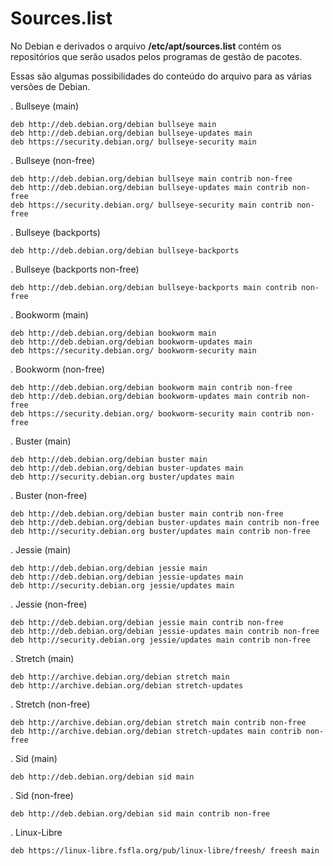 
# Sources.list
No Debian e derivados o arquivo **/etc/apt/sources.list** contém os repositórios que serão usados pelos programas de gestão de pacotes.

Essas são algumas possibilidades do conteúdo do arquivo para as várias versões de Debian.

. Bullseye (main)

    deb http://deb.debian.org/debian bullseye main
    deb http://deb.debian.org/debian bullseye-updates main
    deb https://security.debian.org/ bullseye-security main

. Bullseye (non-free)

    deb http://deb.debian.org/debian bullseye main contrib non-free
    deb http://deb.debian.org/debian bullseye-updates main contrib non-free
    deb https://security.debian.org/ bullseye-security main contrib non-free

. Bullseye (backports)

    deb http://deb.debian.org/debian bullseye-backports

. Bullseye (backports non-free)

    deb http://deb.debian.org/debian bullseye-backports main contrib non-free

. Bookworm (main)

    deb http://deb.debian.org/debian bookworm main
    deb http://deb.debian.org/debian bookworm-updates main
    deb https://security.debian.org/ bookworm-security main

. Bookworm (non-free)

    deb http://deb.debian.org/debian bookworm main contrib non-free
    deb http://deb.debian.org/debian bookworm-updates main contrib non-free
    deb https://security.debian.org/ bookworm-security main contrib non-free

. Buster (main)

    deb http://deb.debian.org/debian buster main
    deb http://deb.debian.org/debian buster-updates main
    deb http://security.debian.org buster/updates main

. Buster (non-free)

    deb http://deb.debian.org/debian buster main contrib non-free
    deb http://deb.debian.org/debian buster-updates main contrib non-free
    deb http://security.debian.org buster/updates main contrib non-free

. Jessie (main)

    deb http://deb.debian.org/debian jessie main
    deb http://deb.debian.org/debian jessie-updates main
    deb http://security.debian.org jessie/updates main

. Jessie (non-free)

    deb http://deb.debian.org/debian jessie main contrib non-free
    deb http://deb.debian.org/debian jessie-updates main contrib non-free
    deb http://security.debian.org jessie/updates main contrib non-free

. Stretch (main)

    deb http://archive.debian.org/debian stretch main
    deb http://archive.debian.org/debian stretch-updates

. Stretch (non-free)

    deb http://archive.debian.org/debian stretch main contrib non-free
    deb http://archive.debian.org/debian stretch-updates main contrib non-free

. Sid (main)

    deb http://deb.debian.org/debian sid main

. Sid (non-free)

    deb http://deb.debian.org/debian sid main contrib non-free

. Linux-Libre

    deb https://linux-libre.fsfla.org/pub/linux-libre/freesh/ freesh main

